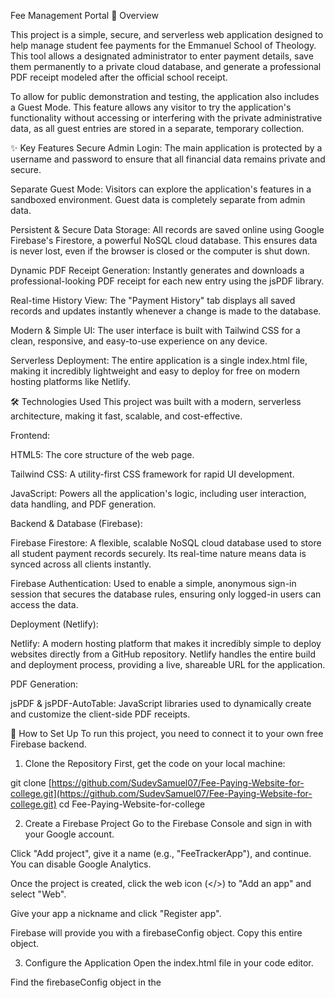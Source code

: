 

Fee Management Portal
📖 Overview

This project is a simple, secure, and serverless web application designed to help manage student fee payments for the Emmanuel School of Theology. This tool allows a designated administrator to enter payment details, save them permanently to a private cloud database, and generate a professional PDF receipt modeled after the official school receipt.

To allow for public demonstration and testing, the application also includes a Guest Mode. This feature allows any visitor to try the application's functionality without accessing or interfering with the private administrative data, as all guest entries are stored in a separate, temporary collection.

✨ Key Features
Secure Admin Login: The main application is protected by a username and password to ensure that all financial data remains private and secure.

Separate Guest Mode: Visitors can explore the application's features in a sandboxed environment. Guest data is completely separate from admin data.

Persistent & Secure Data Storage: All records are saved online using Google Firebase's Firestore, a powerful NoSQL cloud database. This ensures data is never lost, even if the browser is closed or the computer is shut down.

Dynamic PDF Receipt Generation: Instantly generates and downloads a professional-looking PDF receipt for each new entry using the jsPDF library.

Real-time History View: The "Payment History" tab displays all saved records and updates instantly whenever a change is made to the database.

Modern & Simple UI: The user interface is built with Tailwind CSS for a clean, responsive, and easy-to-use experience on any device.

Serverless Deployment: The entire application is a single index.html file, making it incredibly lightweight and easy to deploy for free on modern hosting platforms like Netlify.

🛠️ Technologies Used
This project was built with a modern, serverless architecture, making it fast, scalable, and cost-effective.

Frontend:

HTML5: The core structure of the web page.

Tailwind CSS: A utility-first CSS framework for rapid UI development.

JavaScript: Powers all the application's logic, including user interaction, data handling, and PDF generation.

Backend & Database (Firebase):

Firebase Firestore: A flexible, scalable NoSQL cloud database used to store all student payment records securely. Its real-time nature means data is synced across all clients instantly.

Firebase Authentication: Used to enable a simple, anonymous sign-in session that secures the database rules, ensuring only logged-in users can access the data.

Deployment (Netlify):

Netlify: A modern hosting platform that makes it incredibly simple to deploy websites directly from a GitHub repository. Netlify handles the entire build and deployment process, providing a live, shareable URL for the application.

PDF Generation:

jsPDF & jsPDF-AutoTable: JavaScript libraries used to dynamically create and customize the client-side PDF receipts.

🚀 How to Set Up
To run this project, you need to connect it to your own free Firebase backend.

1. Clone the Repository
First, get the code on your local machine:

git clone [https://github.com/SudevSamuel07/Fee-Paying-Website-for-college.git](https://github.com/SudevSamuel07/Fee-Paying-Website-for-college.git)
cd Fee-Paying-Website-for-college

2. Create a Firebase Project
Go to the Firebase Console and sign in with your Google account.

Click "Add project", give it a name (e.g., "FeeTrackerApp"), and continue. You can disable Google Analytics.

Once the project is created, click the web icon (</>) to "Add an app" and select "Web".

Give your app a nickname and click "Register app".

Firebase will provide you with a firebaseConfig object. Copy this entire object.

3. Configure the Application
Open the index.html file in your code editor.

Find the firebaseConfig object in the <script type="module"> section.

Paste your unique firebaseConfig object that you copied from Firebase, replacing the placeholder keys.

4. Configure Firebase Services
In your Firebase project, go to the Build > Authentication section.

Click the "Sign-in method" tab.

Click on "Anonymous" from the list of providers, enable the toggle switch, and click Save.

Next, go to the Build > Firestore Database section.

Click "Create database" and start in test mode. Choose a server location close to you.

Go to the "Rules" tab in Firestore and replace the existing rules with the following to enable secure data separation:

rules_version = '2';
service cloud.firestore {
  match /databases/{database}/documents {
    // Admin data is private
    match /students_admin/{docId} {
      allow read, write: if request.auth != null;
    }

    // Guest data is public
    match /students_guest/{docId} {
      allow read, write: if request.auth != null;
    }
  }
}

Click "Publish".

Your application is now fully configured and ready to use!

💻 How to Use
Open the index.html file in your web browser or visit the live Netlify URL.

You will be presented with the login screen:

For Admin Access: Enter the username and password set inside the index.html file. This will give you access to the private admin data.

For Guest Access: Click the "Continue as Guest" button. This will give you access to a separate, public database for testing.

🌐 Deployment with Netlify
You can host this website for free.

Push your updated code (with your Firebase keys) to your GitHub repository.

Sign up for a free account at Netlify using your GitHub account.

Click "Add new site" > "Import from Git".

Select your GitHub repository.

The default deployment settings will work perfectly. Click "Deploy site".

Netlify will provide you with a live URL for your application.

